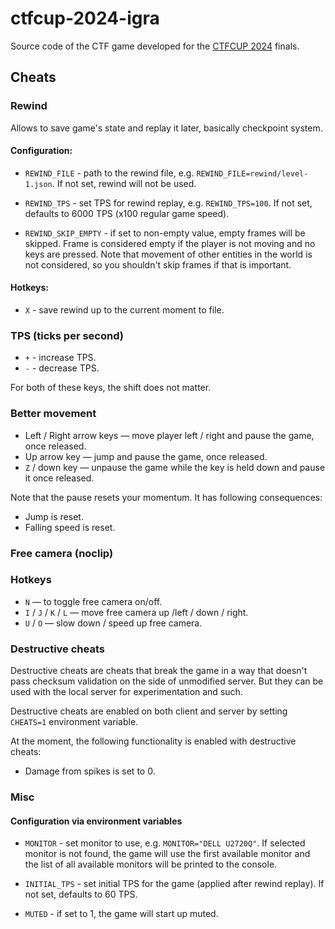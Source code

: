 # ctfcup-2024-igra

Source code of the CTF game developed for the [CTFCUP 2024](https://ctfcup.ru/) finals.

## Cheats

### Rewind

Allows to save game's state and replay it later, basically checkpoint system.

#### Configuration:

- `REWIND_FILE` - path to the rewind file, e.g. `REWIND_FILE=rewind/level-1.json`. If not set, rewind will not be used.

- `REWIND_TPS` - set TPS for rewind replay, e.g. `REWIND_TPS=100`. If not set, defaults to 6000 TPS (x100 regular game speed).

- `REWIND_SKIP_EMPTY` - if set to non-empty value, empty frames will be skipped. Frame is considered empty if the player is not moving and no keys are pressed. Note that movement of other entities in the world is not considered, so you shouldn't skip frames if that is important.

#### Hotkeys:

- `X` - save rewind up to the current moment to file.

### TPS (ticks per second)

- `+` - increase TPS.
- `-` - decrease TPS.

For both of these keys, the shift does not matter.

### Better movement

- Left / Right arrow keys — move player left / right and pause the game, once released.
- Up arrow key — jump and pause the game, once released.
- `Z` / down key — unpause the game while the key is held down and pause it once released.

Note that the pause resets your momentum. It has following consequences:

- Jump is reset.
- Falling speed is reset.

### Free camera (noclip)

### Hotkeys

- `N` — to toggle free camera on/off.
- `I` / `J` / `K` / `L` — move free camera up /left / down / right.
- `U` / `O` — slow down / speed up free camera.

### Destructive cheats

Destructive cheats are cheats that break the game in a way that doesn't pass checksum validation on the side of unmodified server. But they can be used with the local server for experimentation and such.

Destructive cheats are enabled on both client and server by setting `CHEATS=1` environment variable.

At the moment, the following functionality is enabled with destructive cheats:

- Damage from spikes is set to 0.

### Misc

#### Configuration via environment variables

- `MONITOR` - set monitor to use, e.g. `MONITOR="DELL U2720Q"`. If selected monitor is not found, the game will use the first available monitor and the list of all available monitors will be printed to the console.

- `INITIAL_TPS` - set initial TPS for the game (applied after rewind replay). If not set, defaults to 60 TPS.

- `MUTED` - if set to 1, the game will start up muted.
